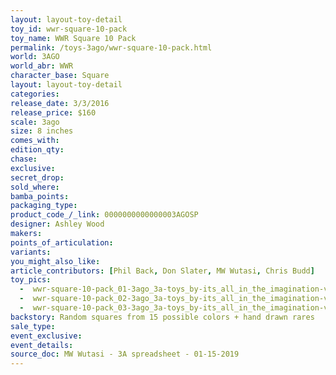 ```yaml
---
layout: layout-toy-detail 
toy_id: wwr-square-10-pack
toy_name: WWR Square 10 Pack
permalink: /toys-3ago/wwr-square-10-pack.html
world: 3AGO
world_abr: WWR
character_base: Square
layout: layout-toy-detail
categories: 
release_date: 3/3/2016
release_price: $160 
scale: 3ago
size: 8 inches
comes_with: 
edition_qty: 
chase: 
exclusive: 
secret_drop: 
sold_where: 
bamba_points: 
packaging_type: 
product_code_/_link: 0000000000000003AGOSP
designer: Ashley Wood
makers: 
points_of_articulation: 
variants: 
you_might_also_like: 
article_contributors: [Phil Back, Don Slater, MW Wutasi, Chris Budd]
toy_pics: 
  -  wwr-square-10-pack_01-3ago_3a-toys_by-its_all_in_the_imagination-via_instagram.jpg
  -  wwr-square-10-pack_02-3ago_3a-toys_by-its_all_in_the_imagination-via_instagram.jpg
  -  wwr-square-10-pack_03-3ago_3a-toys_by-its_all_in_the_imagination-via_instagram.jpg
backstory: Random squares from 15 possible colors + hand drawn rares
sale_type: 
event_exclusive: 
event_details: 
source_doc: MW Wutasi - 3A spreadsheet - 01-15-2019
---
```

